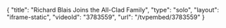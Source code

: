 {
    "title": "Richard Blais Joins the All-Clad Family",
    "type": "solo",
    "layout": "iframe-static",
    "videoId": "3783559",
    "url": "\/tvpembed\/3783559"
}
